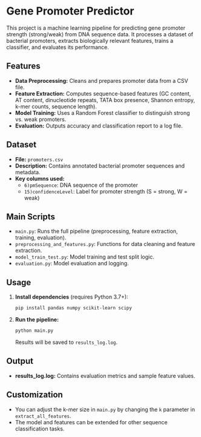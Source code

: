 # Gene Promoter Predictor

This project is a machine learning pipeline for predicting gene promoter strength (strong/weak) from DNA sequence data. It processes a dataset of bacterial promoters, extracts biologically relevant features, trains a classifier, and evaluates its performance.

## Features
- **Data Preprocessing:** Cleans and prepares promoter data from a CSV file.
- **Feature Extraction:** Computes sequence-based features (GC content, AT content, dinucleotide repeats, TATA box presence, Shannon entropy, k-mer counts, sequence length).
- **Model Training:** Uses a Random Forest classifier to distinguish strong vs. weak promoters.
- **Evaluation:** Outputs accuracy and classification report to a log file.

## Dataset
- **File:** `promoters.csv`
- **Description:** Contains annotated bacterial promoter sequences and metadata.
- **Key columns used:**
  - `6)pmSequence`: DNA sequence of the promoter
  - `15)confidenceLevel`: Label for promoter strength (S = strong, W = weak)

## Main Scripts
- `main.py`: Runs the full pipeline (preprocessing, feature extraction, training, evaluation).
- `preprocessing_and_features.py`: Functions for data cleaning and feature extraction.
- `model_train_test.py`: Model training and test split logic.
- `evaluation.py`: Model evaluation and logging.

## Usage
1. **Install dependencies** (requires Python 3.7+):
   ```bash
   pip install pandas numpy scikit-learn scipy
   ```
2. **Run the pipeline:**
   ```bash
   python main.py
   ```
   Results will be saved to `results_log.log`.

## Output
- **results_log.log:** Contains evaluation metrics and sample feature values.

## Customization
- You can adjust the k-mer size in `main.py` by changing the `k` parameter in `extract_all_features`.
- The model and features can be extended for other sequence classification tasks.

